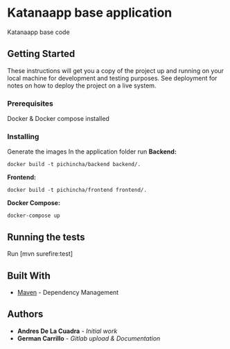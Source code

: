 # Katanaapp base application

Katanaapp base code

## Getting Started

These instructions will get you a copy of the project up and running on your local machine for development and testing purposes. 
See deployment for notes on how to deploy the project on a live system.

### Prerequisites

Docker & Docker compose installed

### Installing

Generate the images
In the application folder run
**Backend:**

    docker build -t pichincha/backend backend/.

**Frontend:**

    docker build -t pichincha/frontend frontend/.
    
**Docker Compose:**

    docker-compose up


## Running the tests

Run [mvn surefire:test]

## Built With

* [Maven](https://maven.apache.org/) - Dependency Management

## Authors

* **Andres De La Cuadra** - *Initial work*
* **German Carrillo** - *Gitlab upload & Documentation*
